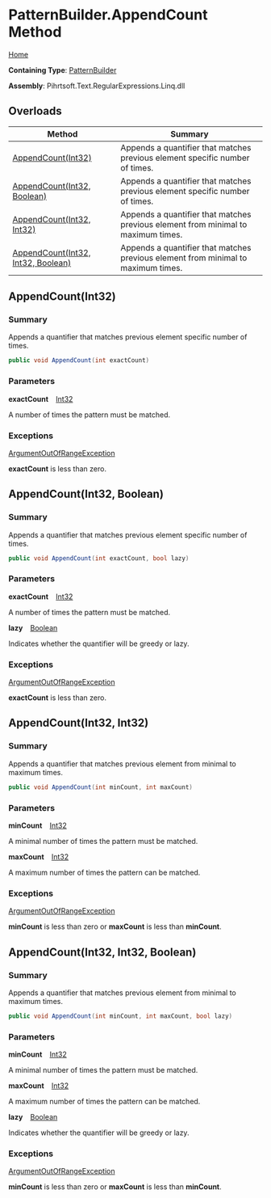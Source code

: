 # PatternBuilder\.AppendCount Method

[Home](../../../../../../README.md)

**Containing Type**: [PatternBuilder](../README.md)

**Assembly**: Pihrtsoft\.Text\.RegularExpressions\.Linq\.dll

## Overloads

| Method | Summary |
| ------ | ------- |
| [AppendCount(Int32)](#Pihrtsoft_Text_RegularExpressions_Linq_PatternBuilder_AppendCount_System_Int32_) | Appends a quantifier that matches previous element specific number of times\. |
| [AppendCount(Int32, Boolean)](#Pihrtsoft_Text_RegularExpressions_Linq_PatternBuilder_AppendCount_System_Int32_System_Boolean_) | Appends a quantifier that matches previous element specific number of times\. |
| [AppendCount(Int32, Int32)](#Pihrtsoft_Text_RegularExpressions_Linq_PatternBuilder_AppendCount_System_Int32_System_Int32_) | Appends a quantifier that matches previous element from minimal to maximum times\. |
| [AppendCount(Int32, Int32, Boolean)](#Pihrtsoft_Text_RegularExpressions_Linq_PatternBuilder_AppendCount_System_Int32_System_Int32_System_Boolean_) | Appends a quantifier that matches previous element from minimal to maximum times\. |

## AppendCount\(Int32\) <a name="Pihrtsoft_Text_RegularExpressions_Linq_PatternBuilder_AppendCount_System_Int32_"></a>

### Summary

Appends a quantifier that matches previous element specific number of times\.

```csharp
public void AppendCount(int exactCount)
```

### Parameters

**exactCount** &ensp; [Int32](https://docs.microsoft.com/en-us/dotnet/api/system.int32)

A number of times the pattern must be matched\.

### Exceptions

[ArgumentOutOfRangeException](https://docs.microsoft.com/en-us/dotnet/api/system.argumentoutofrangeexception)

**exactCount** is less than zero\.

## AppendCount\(Int32, Boolean\) <a name="Pihrtsoft_Text_RegularExpressions_Linq_PatternBuilder_AppendCount_System_Int32_System_Boolean_"></a>

### Summary

Appends a quantifier that matches previous element specific number of times\.

```csharp
public void AppendCount(int exactCount, bool lazy)
```

### Parameters

**exactCount** &ensp; [Int32](https://docs.microsoft.com/en-us/dotnet/api/system.int32)

A number of times the pattern must be matched\.

**lazy** &ensp; [Boolean](https://docs.microsoft.com/en-us/dotnet/api/system.boolean)

Indicates whether the quantifier will be greedy or lazy\.

### Exceptions

[ArgumentOutOfRangeException](https://docs.microsoft.com/en-us/dotnet/api/system.argumentoutofrangeexception)

**exactCount** is less than zero\.

## AppendCount\(Int32, Int32\) <a name="Pihrtsoft_Text_RegularExpressions_Linq_PatternBuilder_AppendCount_System_Int32_System_Int32_"></a>

### Summary

Appends a quantifier that matches previous element from minimal to maximum times\.

```csharp
public void AppendCount(int minCount, int maxCount)
```

### Parameters

**minCount** &ensp; [Int32](https://docs.microsoft.com/en-us/dotnet/api/system.int32)

A minimal number of times the pattern must be matched\.

**maxCount** &ensp; [Int32](https://docs.microsoft.com/en-us/dotnet/api/system.int32)

A maximum number of times the pattern can be matched\.

### Exceptions

[ArgumentOutOfRangeException](https://docs.microsoft.com/en-us/dotnet/api/system.argumentoutofrangeexception)

**minCount** is less than zero or **maxCount** is less than **minCount**\.

## AppendCount\(Int32, Int32, Boolean\) <a name="Pihrtsoft_Text_RegularExpressions_Linq_PatternBuilder_AppendCount_System_Int32_System_Int32_System_Boolean_"></a>

### Summary

Appends a quantifier that matches previous element from minimal to maximum times\.

```csharp
public void AppendCount(int minCount, int maxCount, bool lazy)
```

### Parameters

**minCount** &ensp; [Int32](https://docs.microsoft.com/en-us/dotnet/api/system.int32)

A minimal number of times the pattern must be matched\.

**maxCount** &ensp; [Int32](https://docs.microsoft.com/en-us/dotnet/api/system.int32)

A maximum number of times the pattern can be matched\.

**lazy** &ensp; [Boolean](https://docs.microsoft.com/en-us/dotnet/api/system.boolean)

Indicates whether the quantifier will be greedy or lazy\.

### Exceptions

[ArgumentOutOfRangeException](https://docs.microsoft.com/en-us/dotnet/api/system.argumentoutofrangeexception)

**minCount** is less than zero or **maxCount** is less than **minCount**\.

